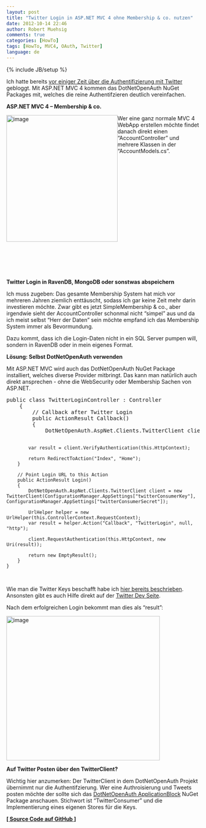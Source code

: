 ```yaml
---
layout: post
title: "Twitter Login in ASP.NET MVC 4 ohne Membership & co. nutzen"
date: 2012-10-14 22:46
author: Robert Muehsig
comments: true
categories: [HowTo]
tags: [HowTo, MVC4, OAuth, Twitter]
language: de
---
```

{% include JB/setup %}
<p>Ich hatte bereits <a href="{{BASE_PATH}}/2012/04/02/sign-in-with-twitter-fr-die-eigene-asp-net-webapp/">vor einiger Zeit über die Authentifizierung mit Twitter</a> gebloggt. Mit ASP.NET MVC 4 kommen das DotNetOpenAuth NuGet Packages mit, welches die reine Authentifzieren deutlich vereinfachen.</p> <p><strong>ASP.NET MVC 4 – Membership &amp; co.</strong></p> <p><a href="{{BASE_PATH}}/assets/wp-images-de/image1612.png"><img title="image" style="border-left-width: 0px; border-right-width: 0px; border-bottom-width: 0px; margin: 0px; display: inline; border-top-width: 0px" border="0" alt="image" align="left" src="{{BASE_PATH}}/assets/wp-images-de/image_thumb771.png" width="290" height="330"></a> </p> <p>Wer eine ganz normale MVC 4 WebApp erstellen möchte findet danach direkt einen “AccountController” und mehrere Klassen in der “AccountModels.cs”.</p> <p>&nbsp;</p> <p>&nbsp;</p> <p>&nbsp;</p> <p>&nbsp;</p> <p>&nbsp;</p> <p>&nbsp;</p> <p>&nbsp;</p> <p>&nbsp;</p> <p>&nbsp;</p> <p>&nbsp;</p> <p><strong>Twitter Login in RavenDB, MongoDB oder sonstwas abspeichern</strong></p> <p>Ich muss zugeben: Das gesamte Membership System hat mich vor mehreren Jahren ziemlich enttäuscht, sodass ich gar keine Zeit mehr darin investieren möchte. Zwar gibt es jetzt SimpleMembership &amp; co., aber irgendwie sieht der AccountController schonmal nicht “simpel” aus und da ich meist selbst “Herr der Daten” sein möchte empfand ich das Membership System immer als Bevormundung.</p> <p>Dazu kommt, dass ich die Login-Daten nicht in ein SQL Server pumpen will, sondern in RavenDB oder in mein eigenes Format.</p> <p><strong>Lösung: Selbst DotNetOpenAuth verwenden</strong></p> <p>Mit ASP.NET MVC wird auch das DotNetOpenAuth NuGet Package installiert, welches diverse Provider mitbringt. Das kann man natürlich auch direkt ansprechen - ohne die WebSecurity oder Membership Sachen von ASP.NET.</p><pre>public class TwitterLoginController : Controller
    {
        // Callback after Twitter Login
        public ActionResult Callback()
        {
            DotNetOpenAuth.AspNet.Clients.TwitterClient client = new TwitterClient(ConfigurationManager.AppSettings["twitterConsumerKey"], ConfigurationManager.AppSettings["twitterConsumerSecret"]);

            var result = client.VerifyAuthentication(this.HttpContext);

            return RedirectToAction("Index", "Home");
        }

        // Point Login URL to this Action
        public ActionResult Login()
        {
            DotNetOpenAuth.AspNet.Clients.TwitterClient client = new TwitterClient(ConfigurationManager.AppSettings["twitterConsumerKey"], ConfigurationManager.AppSettings["twitterConsumerSecret"]);

            UrlHelper helper = new UrlHelper(this.ControllerContext.RequestContext);
            var result = helper.Action("Callback", "TwitterLogin", null, "http");

            client.RequestAuthentication(this.HttpContext, new Uri(result));

            return new EmptyResult();
        }
    }
</pre>
<p>Wie man die Twitter Keys beschafft habe ich <a href="{{BASE_PATH}}/2012/04/02/sign-in-with-twitter-fr-die-eigene-asp-net-webapp/">hier bereits beschrieben</a>. Ansonsten gibt es auch Hilfe direkt auf der <a href="https://dev.twitter.com/">Twitter Dev Seite</a>.</p>
<p>Nach dem erfolgreichen Login bekommt man dies als “result”:</p>
<p><a href="{{BASE_PATH}}/assets/wp-images-de/image1613.png"><img title="image" style="border-top: 0px; border-right: 0px; border-bottom: 0px; border-left: 0px; display: inline" border="0" alt="image" src="{{BASE_PATH}}/assets/wp-images-de/image_thumb772.png" width="400" height="376"></a> </p>
<p><strong>Auf Twitter Posten über den TwitterClient?</strong></p>
<p>Wichtig hier anzumerken: Der TwitterClient in dem DotNetOpenAuth Projekt übernimmt nur die Authentifzierung. Wer eine Authroisierung und Tweets posten möchte der sollte sich das <a href="http://nuget.org/packages/DotNetOpenAuth.ApplicationBlock">DotNetOpenAuth ApplicationBlock</a> NuGet Package anschauen. Stichwort ist “TwitterConsumer” und die Implementierung eines eigenen Stores für die Keys.</p>
<p></p>
<p><a href="https://github.com/Code-Inside/Samples/tree/master/2012/SimpleTwitterOAuth"><strong>[ Source Code auf GitHub ]</strong></a></p>
